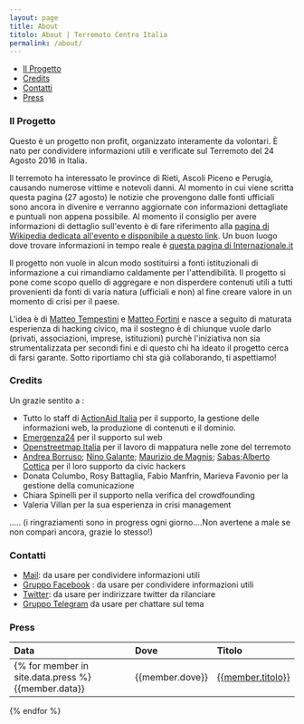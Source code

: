 ```yaml
---
layout: page
title: About
titolo: About | Terremoto Centro Italia
permalink: /about/
---
```


* [Il Progetto](#il-progetto)
* [Credits](#credits)
* [Contatti](#contatti)
* [Press](#press)

### Il Progetto


Questo è un progetto non profit, organizzato interamente da volontari. È nato per condividere informazioni utili e 
verificate sul Terremoto del 24 Agosto 2016 in Italia.

Il terremoto ha interessato le province di Rieti, Ascoli Piceno e Perugia, causando numerose vittime e notevoli danni. Al momento in cui viene scritta questa pagina (27 agosto) le notizie che provengono dalle fonti ufficiali sono ancora in divenire e verranno aggiornate con informazioni dettagliate e puntuali non appena possibile. Al momento il consiglio per avere informazioni di dettaglio sull'evento è di fare riferimento alla [pagina di Wikipedia dedicata all'evento e disponibile a questo link](https://it.wikipedia.org/wiki/Terremoto_del_Centro_Italia_del_2016). Un buon luogo dove trovare informazioni in tempo reale è [questa pagina di Internazionale.it](http://www.internazionale.it/live/terremoto-italia-amatrice-rieti)

Il progetto non vuole in alcun modo sostituirsi a fonti istituzionali di informazione a cui rimandiamo caldamente per l'attendibilità. Il progetto si pone come scopo quello di aggregare e non disperdere contenuti utili a tutti provenienti da fonti di varia natura (ufficiali e non) al fine creare valore in un momento di crisi per il paese.

L'idea è di [Matteo Tempestini](https://twitter.com/il_tempe) e [Matteo Fortini](https://twitter.com/matt_fortini) e nasce a seguito di maturata esperienza di hacking civico, ma il sostegno è di chiunque vuole darlo (privati, associazioni, imprese, istituzioni) purchè l'iniziativa non sia strumentalizzata per secondi fini e di questo chi ha ideato il progetto cerca di farsi garante. Sotto riportiamo chi sta già collaborando, ti aspettiamo!


### Credits

Un grazie sentito a :

- Tutto lo staff di [ActionAid Italia](https://www.actionaid.it/) per il supporto, la gestione delle informazioni web, la produzione di contenuti e il dominio.
- [Emergenza24](http://www.emergenza24.org) per il supporto sul web
- [Openstreetmap Italia](https://openstreetmap.it/) per il lavoro di mappatura nelle zone del terremoto
- [Andrea Borruso](https://twitter.com/aborruso); [Nino Galante](https://twitter.com/picomiles); [Maurizio de Magnis](https://twitter.com/olistik); [Sabas](https://twitter.com/__sabas);[Alberto Cottica](https://twitter.com/alberto_cottica) per il loro supporto da civic hackers
- Donata Columbo, Rosy Battaglia, Fabio Manfrin, Marieva Favonio per la gestione della comunicazione
- Chiara Spinelli per il supporto nella verifica del crowdfounding
- Valeria Villan per la sua esperienza in crisi management

..... 
(i ringraziamenti sono in progress ogni giorno....Non avertene a male se non compari ancora, grazie lo stesso!)



### Contatti
- [Mail](mailto:terremotocentroita@gmail.com): da usare per condividere informazioni utili
- [Gruppo Facebook](https://www.facebook.com/groups/1758670357733881/) : da usare per condividere informazioni utili
- [Twitter](https://twitter.com/terremotocentro): da usare per indirizzare twitter da rilanciare
- [Gruppo Telegram](https://telegram.me/joinchat/BgW6eEBsI3rLKsJk9L7FJg) da usare per chattare sul tema

### Press

Data         | Dove    | Titolo 
:------------|:--------|:------
{% for member in site.data.press %} {{member.data}} | {{member.dove}} | [{{member.titolo}}]({{member.link}})
{% endfor %}
